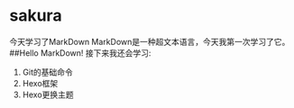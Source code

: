 # sakura
今天学习了MarkDown
MarkDown是一种超文本语言，今天我第一次学习了它。
##Hello MarkDown!
接下来我还会学习:
1. Git的基础命令
1. Hexo框架
1. Hexo更换主题

